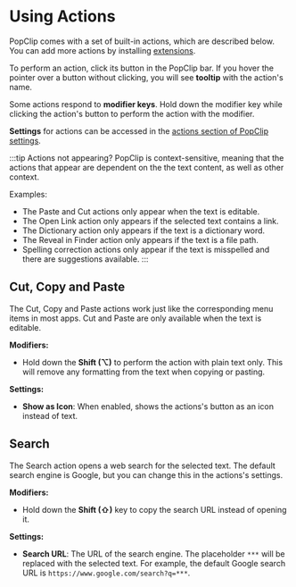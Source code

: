# Using Actions

PopClip comes with a set of built-in actions, which are described below. You can add more actions by installing [extensions]().

To perform an action, click its button in the PopClip bar. If you hover the pointer over a button without clicking, you will see **tooltip** with the action's name.

Some actions respond to **modifier keys**. Hold down the modifier key while clicking the action's button to perform the action with the modifier.

**Settings** for actions can be accessed in the [actions section of PopClip settings]().

:::tip Actions not appearing?
PopClip is context-sensitive, meaning that the actions that appear are dependent on the the text content, as well as other context.

Examples:

- The Paste and Cut actions only appear when the text is editable.
- The Open Link action only appears if the selected text contains a link.
- The Dictionary action only appears if the text is a dictionary word.
- The Reveal in Finder action only appears if the text is a file path.
- Spelling correction actions only appear if the text is misspelled and there are suggestions available.
:::

## Cut, Copy and Paste

The Cut, Copy and Paste actions work just like the corresponding menu items in most apps. Cut and Paste are only available when the text is editable.

**Modifiers:**

- Hold down the **Shift (⌥)** to perform the action with plain text only. This will remove any formatting from the text when copying or pasting.

**Settings:**

- **Show as Icon**: When enabled, shows the actions's button as an icon instead of text.

## Search

The Search action opens a web search for the selected text. The default search engine is Google, but you can change this in the actions's settings.

**Modifiers:**

- Hold down the **Shift (⇧)** key to copy the search URL instead of opening it.

**Settings:**

- **Search URL**: The URL of the search engine. The placeholder `***` will be replaced with the selected text. For example, the default Google search URL is `https://www.google.com/search?q=***`.